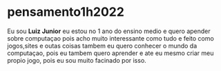 # pensamento1h2022
Eu sou **Luiz Junior** eu estou no 1 ano do ensino medio e quero apender sobre computaçao pois acho muito interessante como tudo e feito como jogos,sites  e outas coisas tambem eu quero conhecer o mundo da computaçao, pois eu tambem quero aprender e ate eu mesmo criar meu propio jogo, pois eu sou muito facinado por isso.
